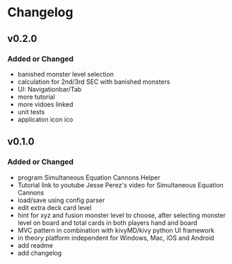 # Changelog

## v0.2.0

### Added or Changed
- banished monster level selection
- calculation for 2nd/3rd SEC with banished monsters
- UI: Navigationbar/Tab
- more tutorial
- more vidoes linked
- unit tests
- applicaton icon ico
## v0.1.0

### Added or Changed
- program Simultaneous Equation Cannons Helper
- Tutorial link to youtube Jesse Perez's video for Simultaneous Equation Cannons
- load/save using config parser
- edit extra deck card level
- hint for xyz and fusion monster level to choose, after selecting monster level on board and total cards in both players hand and board
- MVC pattern in combination with kivyMD/kivy python UI framework
- in theory platform independent for Windows, Mac, iOS and Android
- add readme
- add changelog

